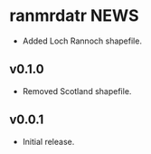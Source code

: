 # ranmrdatr NEWS

- Added Loch Rannoch shapefile.

## v0.1.0

- Removed Scotland shapefile.

## v0.0.1

- Initial release.
